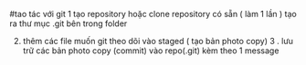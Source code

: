 
#tao tác với git
1 tạo repository hoặc clone repository có sẵn  ( làm 1 lần )
 tạo ra thư mục .git bên trong folder

 2. thêm các file muốn git theo dõi vào staged ( tạo bản photo copy)
 3 . lưu trữ các bản photo copy (commit) vào repo(.git) kèm theo 1 message

 